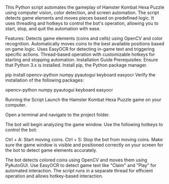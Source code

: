 This Python script automates the gameplay of Hamster Kombat Hexa Puzzle using computer vision, color detection, and screen automation. The script detects game elements and moves pieces based on predefined logic. It uses threading and hotkeys to control the bot's operation, allowing you to start, stop, and quit the automation with ease.

Features:
Detects game elements (coins and cells) using OpenCV and color recognition.
Automatically moves coins to the best available positions based on game logic.
Uses EasyOCR for detecting in-game text and triggering specific actions.
Thread-based operation with customizable hotkeys for starting and stopping automation.
Installation Guide
Prerequisites:
Ensure that Python 3.x is installed.
Install pip, the Python package manager.




pip install opencv-python numpy pyautogui keyboard easyocr
Verify the installation of the following packages:

opencv-python
numpy
pyautogui
keyboard
easyocr

Running the Script
Launch the Hamster Kombat Hexa Puzzle game on your computer.

Open a terminal and navigate to the project folder.

The bot will begin analyzing the game window. Use the following hotkeys to control the bot:

Ctrl + A: Start moving coins.
Ctrl + S: Stop the bot from moving coins.
Make sure the game window is visible and positioned correctly on your screen for the bot to detect game elements accurately.

The bot detects colored coins using OpenCV and moves them using PyAutoGUI.
Use EasyOCR to detect game text like "Claim" and "Play" for automated interaction.
The script runs in a separate thread for efficient operation and allows hotkey-based interaction.

